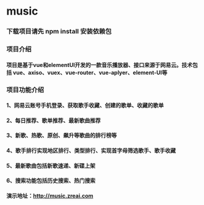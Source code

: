 # music
### 下载项目请先 npm install 安装依赖包

### 项目介绍
#### 项目是基于vue和elementUI开发的一款音乐播放器、接口来源于网易云。技术包括 vue、axiso、vuex、vue-router、vue-aplyer、element-UI等

### 项目功能介绍
#### 1、网易云账号手机登录、获取歌手收藏、创建的歌单、收藏的歌单
#### 2、每日推荐、歌单推荐、最新歌曲推荐
#### 3、新歌、热歌、原创、飙升等歌曲的排行榜等
#### 4、歌手排行实现地区排行、类型排行、实现首字母筛选歌手、歌手收藏
#### 5、最新歌曲包括新歌速递、新碟上架
#### 6、搜索功能包括历史搜索、热门搜索

#### 演示地址：http://music.zreai.com


